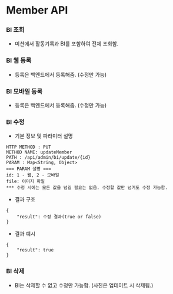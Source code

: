 # Member API

### BI 조회
* 미션에서 활동기록과 BI를 포함하여 전체 조회함.

### BI 웹 등록
* 등록은 백엔드에서 등록해줌. (수정만 가능)

### BI 모바일 등록
* 등록은 백엔드에서 등록해줌. (수정만 가능)

### BI 수정
* 기본 정보 및 파라미터 설명
```
HTTP METHOD : PUT
METHOD NAME: updateMember
PATH : /api/admin/bi/update/{id}
PARAM : Map<String, Object>
=== PARAM 설명 ===
id: 1 - 웹, 2 - 모바일
file: 이미지 파일
*** 수정 시에는 모든 값을 넘길 필요는 없음. 수정할 값만 넘겨도 수정 가능함.
```
* 결과 구조
```
{
    "result": 수정 결과(true or false)
}
```
* 결과 예시
```
{
    "result": true
}
```

### BI 삭제
* BI는 삭제할 수 없고 수정만 가능함. (사진은 업데이트 시 삭제됨.)
